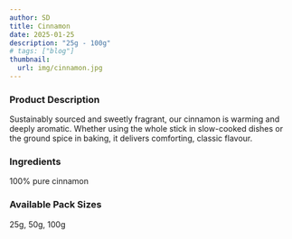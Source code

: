```yaml
---
author: SD
title: Cinnamon
date: 2025-01-25
description: "25g - 100g"
# tags: ["blog"]
thumbnail:
  url: img/cinnamon.jpg
---
```


### Product Description

Sustainably sourced and sweetly fragrant, our cinnamon is warming and deeply aromatic. Whether using the whole stick in slow-cooked dishes or the ground spice in baking, it delivers comforting, classic flavour.

### Ingredients
100% pure cinnamon


### Available Pack Sizes
25g, 50g, 100g
